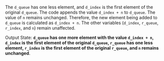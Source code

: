 The `d_queue` has one less element, and `d_index` is the first element of the original `d_queue`. The code appends the value `d_index + n` to `d_queue`. The value of `n` remains unchanged. Therefore, the new element being added to `d_queue` is calculated as `d_index + n`. The other variables (`d_index`, `r_queue`, `r_index`, and `n`) remain unaffected. 

Output State: **`d_queue` has one more element with the value `d_index + n`, `d_index` is the first element of the original `d_queue`, `r_queue` has one less element, `r_index` is the first element of the original `r_queue`, and `n` remains unchanged**.